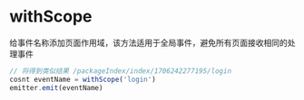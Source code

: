 # withScope

给事件名称添加页面作用域，该方法适用于全局事件，避免所有页面接收相同的处理事件

```ts
// 将得到类似结果 /packageIndex/index/1706242277195/login
cosnt eventName = withScope('login')
emitter.emit(eventName)
```
